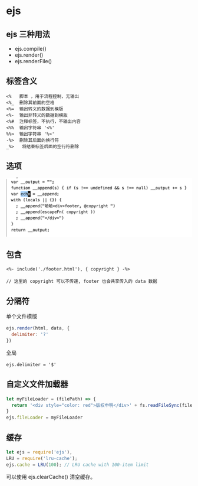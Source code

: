 # ejs

## ejs 三种用法

- ejs.compile()
- ejs.render()
- ejs.renderFile()

## 标签含义

```
<%   脚本 ，用于流程控制，无输出
<%_  删除其前面的空格
<%=  输出转义的数据到模版
<%-  输出非转义的数据到模版
<%#  注释标签，不执行，不输出内容
<%%  输出字符串 '<%'
%%>  输出字符串 '%>'
-%>  删除其后面的换行符
_%>   将结束标签后面的空行符删除
```

## 选项

![](imgs/2022-07-28-00-34-40.png)

## 包含

```
<%- include('./footer.html'), { copyright } -%>

// 这里的 copyright 可以不传递, footer 也会共享传入的 data 数据
```

## 分隔符

单个文件模版

```js
ejs.render(html, data, {
  delimiter: '?'
})
```

全局

```
ejs.delimiter = '$'
```

## 自定义文件加载器

```js
let myFileLoader = (filePath) => {
  return '<div style="color: red">版权申明</div>' + fs.readFileSync(filePath)
}
ejs.fileLoader = myFileLoader
```


## 缓存

```js
let ejs = require('ejs'),
LRU = require('lru-cache');
ejs.cache = LRU(100); // LRU cache with 100-item limit
```

可以使用 ejs.clearCache() 清空缓存。

